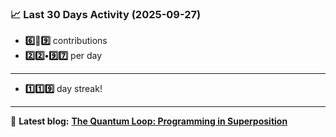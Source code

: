 <!--START_STATS-->
### 📈 Last 30 Days Activity (2025-09-27)  
- **6️⃣🎱9️⃣** contributions  
- **2️⃣2️⃣•9️⃣7️⃣** per day
---
- **1️⃣1️⃣9️⃣** day streak!
---
📝 **Latest blog:** [**The Quantum Loop: Programming in Superposition**](https://andriak.com/blog/quantum-loop)
<!--END_STATS-->

